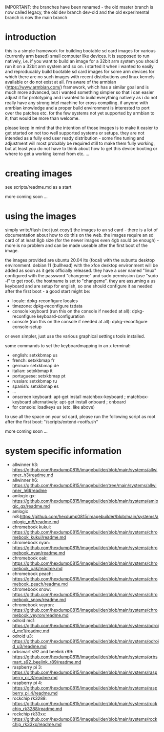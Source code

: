 IMPORTANT: the branches have been renamed - the old master branch is now called legacy, the old dev branch dev-old and the old experimental branch is now the main branch

# introduction

this is a simple framework for building bootable sd card images for various (currently arm based) small computer like devices. it is supposed to run natively, i.e. if you want to build an image for a 32bit arm system you should run it on a 32bit arm system and so on. i started it when i wanted to easily and reproducably build bootable sd card images for some arm devices for which there are no such images with recent distributions and linux kernels available or do not exist at all. i'm aware of the armbian (https://www.armbian.com/) framework, which has a similar goal and is much more advanced, but i wanted something simpler so that i can easier adjust it for prototyping and i wanted to build everything natively as i do not really have any strong intel machine for cross compiling. if anyone with amrbian knowledge and a proper build environment is interested to port over the patches etc. for the few systems not yet supported by armbian to it, that would be more than welcome.

please keep in mind that the intention of those images is to make it easier to get started on not too well supported systems or setups. they are not intended as a fully end user ready distribution - some fine tuning and adjustment will most probably be required still to make them fully working, but at least you do not have to think about how to get this device booting or where to get a working kernel from etc. ...

# creating images

see scripts/readme.md as a start

more coming soon ...

# using the images

simply write/flash (not just copy!) the images to an sd card - there is a lot of documentation about how to do this on the web. the images require an sd card of at least 8gb size (for the newer images even 4gb sould be enough) - more is no problem and can be made useable after the first boot of the image.

the images provided are ubuntu 20.04 lts (focal) with the xubuntu desktop environment. debian 11 (bullhead) with the xfce desktop environment will be added as soon as it gets officially released. they have a user named "linux" configured with the password "changeme" and sudo permission (use "sudo -i" to get root). the hostname is set to "changeme". they are assuming a us keyboard and are setup for english, so one should configure it as needed after the first boot - a good start might be:

* locale: dpkg-reconfigure locales
* timezone: dpkg-reconfigure tzdata
* console keyboard (run this on the console if needed at all): dpkg-reconfigure keyboard-configuration
* console (run this on the console if needed at all): dpkg-reconfigure console-setup

or even simpler, just use the various graphical settings tools installed.

some commands to set the keyboardmapping in an x terminal:

* english: setxkbmap us
* french: setxkbmap fr
* german: setxkbmap de
* italian: setxkbmap it
* portuguese: setxkbmap pt
* russian: setxkbmap ru
* spanish: setxkbmap es
* ...
* onscreen keyboard: apt-get install matchbox-keyboard ; matchbox-keyboard
      alternatively: apt-get install onboard ; onboard
* for console: loadkeys us (etc. like above)

to use all the space on your sd card, please run the following script as root after the first boot: "/scripts/extend-rootfs.sh"

more coming soon ...

# system specific information

- allwinner h3: https://github.com/hexdump0815/imagebuilder/blob/main/systems/allwinner_h3/readme.md
- allwinner h6: https://github.com/hexdump0815/imagebuilder/tree/main/systems/allwinner_h6#readme
- amlogic gx: https://github.com/hexdump0815/imagebuilder/blob/main/systems/amlogic_gx/readme.md
- amlogic m8:https://github.com/hexdump0815/imagebuilder/blob/main/systems/amlogic_m8/readme.md
- chromebook kukui: https://github.com/hexdump0815/imagebuilder/blob/main/systems/chromebook_kukui/readme.md
- chromebook nyan: https://github.com/hexdump0815/imagebuilder/blob/main/systems/chromebook_nyan/readme.md
- chromebook oak: https://github.com/hexdump0815/imagebuilder/blob/main/systems/chromebook_oak/readme.md
- chromebook peach: https://github.com/hexdump0815/imagebuilder/blob/main/systems/chromebook_peach/readme.md
- chromebook snow: https://github.com/hexdump0815/imagebuilder/blob/main/systems/chromebook_snow/readme.md
- chromebook veyron: https://github.com/hexdump0815/imagebuilder/blob/main/systems/chromebook_veyron/readme.md
- odroid mc1: https://github.com/hexdump0815/imagebuilder/blob/main/systems/odroid_mc1/readme.md
- odroid u3: https://github.com/hexdump0815/imagebuilder/blob/main/systems/odroid_u3/readme.md
- orbsmart s92 and beelink r89: https://github.com/hexdump0815/imagebuilder/blob/main/systems/orbsmart_s92_beelink_r89/readme.md
- raspberry pi 3: https://github.com/hexdump0815/imagebuilder/blob/main/systems/raspberry_pi_3/readme.md
- raspberry pi 4: https://github.com/hexdump0815/imagebuilder/blob/main/systems/raspberry_pi_4/readme.md
- rockchip rk3288: https://github.com/hexdump0815/imagebuilder/blob/main/systems/rockchip_rk3288/readme.md
- rockchip rk33xx: https://github.com/hexdump0815/imagebuilder/blob/main/systems/rockchip_rk33xx/readme.md

